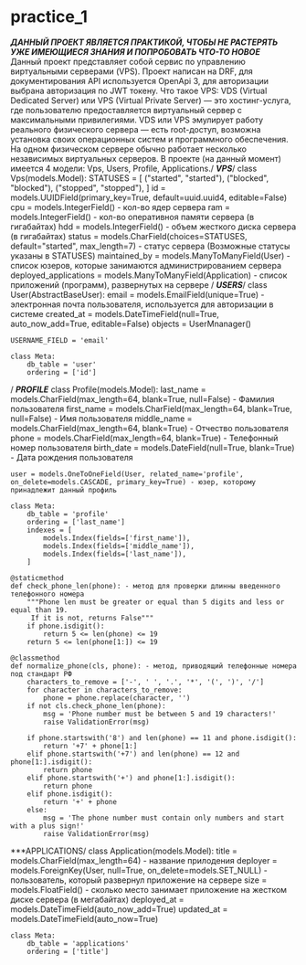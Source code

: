 # practice_1
***ДАННЫЙ ПРОЕКТ ЯВЛЯЕТСЯ ПРАКТИКОЙ, ЧТОБЫ НЕ РАСТЕРЯТЬ УЖЕ ИМЕЮЩИЕСЯ ЗНАНИЯ И ПОПРОБОВАТЬ ЧТО-ТО НОВОЕ***\
Данный проект представляет собой сервис по управлению виртуальными серверами (VPS). Проект написан на DRF, для документирования API используется OpenApi 3,
для авторизации выбрана авторизация по JWT токену.
Что такое VPS:
VDS (Virtual Dedicated Server) или VPS (Virtual Private Server) — это хостинг-услуга, где пользователю предоставляется виртуальный сервер 
с максимальными привилегиями. VDS или VPS эмулирует работу реального физического сервера — есть root-доступ, возможна установка своих операционных
систем и программного обеспечения. На одном физическом сервере обычно работает несколько независимых виртуальных серверов.
В проекте (на данный момент) имеется 4 модели: Vps, Users, Profile, Applications./
***VPS***/
class Vps(models.Model):
    STATUSES = [
        ("started", "started"),
        ("blocked", "blocked"),
        ("stopped", "stopped"),
    ]
    id = models.UUIDField(primary_key=True, default=uuid.uuid4, editable=False)
    cpu = models.IntegerField() - кол-во ядер сервера
    ram = models.IntegerField() - кол-во оперативноя памяти сервера (в гигабайтах)
    hdd = models.IntegerField() - объем жесткого диска сервера (в гигабайтах)
    status = models.CharField(choices=STATUSES, default="started", max_length=7) - статус сервера (Возможные статусы указаны в STATUSES)
    maintained_by = models.ManyToManyField(User) - список юзеров, которые занимаются администрированием сервера
    deployed_applications = models.ManyToManyField(Application) - список приложений (программ), развернутых на сервере
/
***USERS***/
class User(AbstractBaseUser):
    email = models.EmailField(unique=True) - электронная почта пользователя, используется для авторизации в системе
    created_at = models.DateTimeField(null=True, auto_now_add=True, editable=False)
    objects = UserMnanager()

    USERNAME_FIELD = 'email'

    class Meta:
        db_table = 'user'
        ordering = ['id']
/
***PROFILE***
class Profile(models.Model):
    last_name = models.CharField(max_length=64, blank=True, null=False) - Фамилия пользователя
    first_name = models.CharField(max_length=64, blank=True, null=False) - Имя пользователя
    middle_name = models.CharField(max_length=64, blank=True) - Отчество пользователя
    phone = models.CharField(max_length=64, blank=True) - Телефонный номер пользователя
    birth_date = models.DateField(null=True, blank=True) - Дата рождения пользователя

    user = models.OneToOneField(User, related_name='profile', on_delete=models.CASCADE, primary_key=True) - юзер, которому принадлежит данный профиль

    class Meta:
        db_table = 'profile'
        ordering = ['last_name']
        indexes = [
            models.Index(fields=['first_name']),
            models.Index(fields=['middle_name']),
            models.Index(fields=['last_name']),
        ]

    @staticmethod
    def check_phone_len(phone): - метод для проверки длинны введенного телефонного номера
        """Phone len must be greater or equal than 5 digits and less or equal than 19.
         If it is not, returns False"""
        if phone.isdigit():
            return 5 <= len(phone) <= 19
        return 5 <= len(phone[1:]) <= 19

    @classmethod
    def normalize_phone(cls, phone): - метод, приводящий телефонные номера под стандарт РФ
        characters_to_remove = ['-', ' ', '.', '*', '(', ')', '/']
        for character in characters_to_remove:
            phone = phone.replace(character, '')
        if not cls.check_phone_len(phone):
            msg = 'Phone number must be between 5 and 19 characters!'
            raise ValidationError(msg)

        if phone.startswith('8') and len(phone) == 11 and phone.isdigit():
            return '+7' + phone[1:]
        elif phone.startswith('+7') and len(phone) == 12 and phone[1:].isdigit():
            return phone
        elif phone.startswith('+') and phone[1:].isdigit():
            return phone
        elif phone.isdigit():
            return '+' + phone
        else:
            msg = 'The phone number must contain only numbers and start with a plus sign!'
            raise ValidationError(msg)

***APPLICATIONS/
class Application(models.Model):
    title = models.CharField(max_length=64) - название прилодения
    deployer = models.ForeignKey(User, null=True, on_delete=models.SET_NULL) - пользователь, который развернул приложение на сервере
    size = models.FloatField() - сколько место занимает приложение на жестком диске сервера (в мегабайтах)
    deployed_at = models.DateTimeField(auto_now_add=True)
    updated_at = models.DateTimeField(auto_now=True)

    class Meta:
        db_table = 'applications'
        ordering = ['title']
